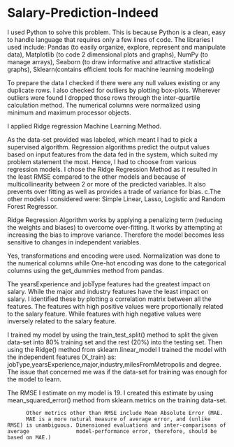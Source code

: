 # Salary-Prediction-Indeed

I used Python to solve this problem. This is because Python is a clean, easy to handle language that requires only a few lines of code.
The libraries I used include:
Pandas (to easily organize, explore, represent and manipulate data),
Matplotlib (to code 2 dimensional plots and graphs), 
NumPy (to manage arrays),
Seaborn (to draw informative and attractive statistical graphs),
Sklearn(contains efficient tools for machine learning modeling) 
 

To prepare the data I checked if there were any null values existing or any duplicate rows.
 I also checked for outliers by plotting box-plots.
Wherever outliers were found I dropped those rows through the inter-quartile calculation method.
The numerical columns were normalized using minimum and maximum processor objects.

I applied Ridge regression Machine Learning Method.
 
As the data-set provided was labeled, which meant I had to pick a supervised algorithm. Regression algorithms predict the output values based on input features from the data fed in the system, which suited my problem statement the most. Hence, I had to choose from various regression models.
I chose the Ridge Regression Method as it resulted in the least RMSE compared to the other models and because of multicollinearity between 2 or more of the predicted variables.
It also prevents over fitting as well as provides a trade of variance for bias.
c.The other models I considered were: Simple Linear, Lasso, Logistic and Random Forest Regressor. 
 

Ridge Regression Algorithm works by applying a penalizing term (reducing the weights and biases) to overcome over-fitting. It works by attempting at increasing the bias to improve variance. Therefore the model becomes less sensitive to changes in independent variables.
 
Yes, transformations and encoding were used. Normalization was done to the numerical columns while One-hot encoding was done to the categorical columns using the get_dummies method from pandas.
 
The yearsExperience and jobType features had the greatest impact on salary. While the major and industry features have the least impact on salary. I identified these by plotting a correlation matrix between all the features. The features with high positive values were proportionally related to the salary feature. While features with high negative values were inversely related to the salary feature. 
 

I trained my model by using the train_test_split() method to split the given data-set into 80% training set and the rest (20%) into the testing set. Then using the Ridge() method from sklearn.linear_model I trained the model with the independent features (X_train) as:  jobType,yearsExperience,major,industry,milesFromMetropolis and degree.
The issue that concerned me was if the data-set for training was enough for the model to learn.

The RMSE I estimate on my model is 19.
I created this estimate by using mean_squared_error() method from sklearn.metrics on the training data-set. 

          Other metrics other than RMSE include Mean Absolute Error (MAE.
          MAE is a more natural measure of average error, and (unlike RMSE) is unambiguous. Dimensioned evaluations and inter-comparisons of average               model-performance error, therefore, should be based on MAE.)
